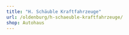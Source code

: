 ```yaml
---
title: "H. Schäuble Kraftfahrzeuge"
url: /oldenburg/h-schaeuble-kraftfahrzeuge/
shop: Autohaus
---
```

